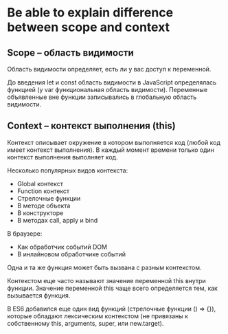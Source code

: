 # Be able to explain difference between scope and context

## Scope – область видимости

Область видимости определяет, есть ли у вас доступ к переменной.

До введения let и const область видимости в JavaScript определялась функцией (у var функциональная область видимости). Переменные объявленные вне функции записывались в глобальную область видимости.

## Context – контекст выполнения (this)

Контекст описывает окружение в котором выполняется код (любой код имеет контекст выполнения). В каждый момент времени только один контекст выполнения выполняет код.

Несколько популярных видов контекста:

- Global контекст
- Function контекст
- Стрелочные функции
- В методе объекта
- В конструкторе
- В методах call, apply и bind

В браузере:

- Как обработчик событий DOM
- В инлайновом обработчике событий

Одна и та же функция может быть вызвана с разным контекстом.

Контекстом еще часто называют значение переменной this внутри функции. Значение переменной this чаще всего определяется тем, как вызывается функция.

В ES6 добавился еще один вид функций (стрелочные функции () => {}), которые обладают лексическим контекстом (не привязаны к собственному this, arguments, super, или new.target).
